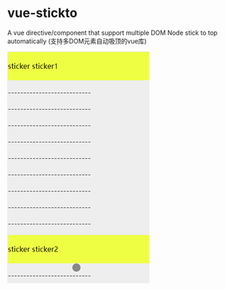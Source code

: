 # vue-stickto
A vue directive/component that support multiple DOM Node stick to top automatically (支持多DOM元素自动吸顶的vue库)

![demo.gif](demo.gif)